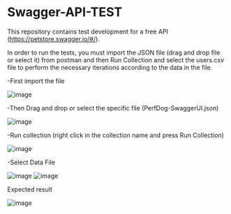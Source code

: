 # Swagger-API-TEST
This repository contains test development for a free API (https://petstore.swagger.io/#/).

In order to run the tests, you must import the JSON file (drag and drop file or select it) from postman and then Run Collection and select the users.csv file to perform the necessary iterations according to the data in the file.

-First import the file

![image](https://github.com/YgriegaSB/Swagger-API-TEST/assets/59478604/5c630605-b9aa-45ce-ab5f-fa39c30b2712)


-Then Drag and drop or select the specific file (PerfDog-SwaggerUI.json)

![image](https://github.com/YgriegaSB/Swagger-API-TEST/assets/59478604/19f8398f-d789-423a-bcfd-9f729a4218ef)


-Run collection (right click in the collection name and press Run Collection)

![image](https://github.com/YgriegaSB/Swagger-API-TEST/assets/59478604/e6578e95-3eff-447a-ba6f-32da104202a2)

-Select Data File

![image](https://github.com/YgriegaSB/Swagger-API-TEST/assets/59478604/e2e0082e-ae8f-435d-a044-6de0e9188298)
![image](https://github.com/YgriegaSB/Swagger-API-TEST/assets/59478604/6c9bcb8c-c320-4679-b10a-14e2c87f0e9a)


Expected result

![image](https://github.com/YgriegaSB/Swagger-API-TEST/assets/59478604/2a3c24ca-1c31-41a9-b0e0-b55e7962471c)

